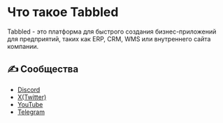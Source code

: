 # Что такое Tabbled

Tabbled - это платформа для быстрого создания бизнес-приложений 
для предприятий, таких как ERP, CRM, WMS или внутреннего сайта компании.

## ✍ Сообщества

* [Discord](https://github.com/tabbled/tabbled)
* [X(Twitter)](https://twitter.com/the_tabbled)
* [YouTube](https://youtube.com/@Tabbled-platform)
* [Telegram](https://t.me/tabbled)